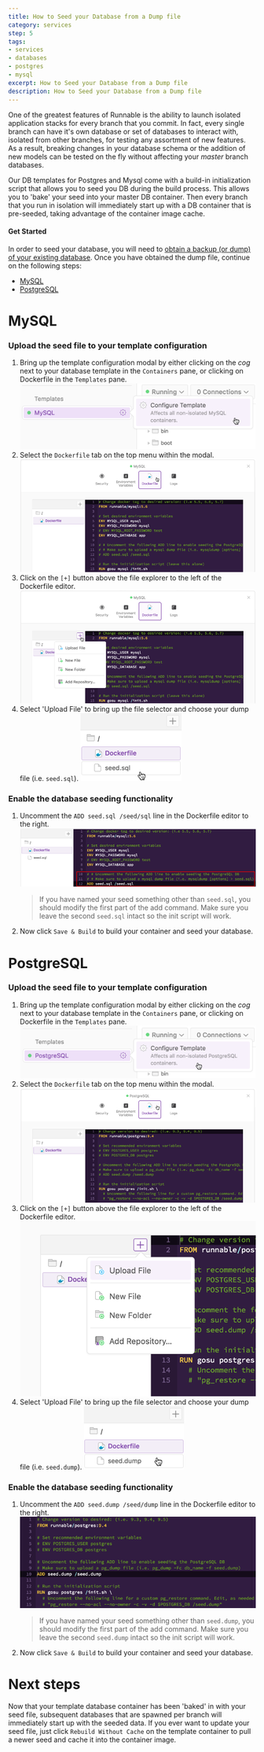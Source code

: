 ```yaml
---
title: How to Seed your Database from a Dump file
category: services
step: 5
tags:
- services
- databases
- postgres
- mysql
excerpt: How to Seed your Database from a Dump file
description: How to Seed your Database from a Dump file
---
```


One of the greatest features of Runnable is the ability to launch isolated application stacks for
every branch that you commit. In fact, every single branch can have it's own database or set of
databases to interact with, isolated from other branches, for testing any assortment of new
features. As a result, breaking changes in your database schema or the addition of new models can
be tested on the fly without affecting your _master_ branch databases.

Our DB templates for Postgres and Mysql come with a build-in initialization script that allows you
to seed you DB during the build process. This allows you to 'bake' your seed into your master DB
container. Then every branch that you run in isolation will immediately start up with a DB
container that is pre-seeded, taking advantage of the container image cache.

#### Get Started
In order to seed your database, you will need to [obtain a backup (or dump) of your existing database](clone_database.md).
Once you have obtained the dump file, continue on the following steps:

* [MySQL](#mysql)
* [PostgreSQL](#postgresql)

# MySQL
### Upload the seed file to your template configuration
1. Bring up the template configuration modal by either clicking on the _cog_ next to your database template in the `Containers` pane, or clicking on Dockerfile in the `Templates` pane.
  ![Select Template](/images/seed-mysql-db-1.png)
2. Select the `Dockerfile` tab on the top menu within the modal.
  ![Select Dockerfile](/images/seed-mysql-db-2.png)
3. Click on the `[+]` button above the file explorer to the left of the Dockerfile editor.
  ![Add File/Folder](/images/seed-mysql-db-3.png)
4. Select 'Upload File' to bring up the file selector and choose your dump file (i.e. `seed.sql`).
  ![File Uploaded](/images/seed-mysql-db-4.png)


### Enable the database seeding functionality
1. Uncomment the `ADD seed.sql /seed/sql` line in the Dockerfile editor to the right.
  ![Uncomment Seed](/images/seed-mysql-db-5.png)
    > If you have named your seed something other than `seed.sql`, you should modify the first part of the add command.
    Make sure you leave the second `seed.sql` intact so the init script will work.
2. Now click `Save & Build` to build your container and seed your database.


# PostgreSQL
### Upload the seed file to your template configuration
1. Bring up the template configuration modal by either clicking on the _cog_ next to your database template in the `Containers` pane, or clicking on Dockerfile in the `Templates` pane.
  ![Select Template](/images/seed-postgres-db-1.png)
2. Select the `Dockerfile` tab on the top menu within the modal.
  ![Select Dockerfile](/images/seed-postgres-db-2.png)
3. Click on the `[+]` button above the file explorer to the left of the Dockerfile editor.
  ![Add File/Folder](/images/seed-postgres-db-3.png)
4. Select 'Upload File' to bring up the file selector and choose your dump file (i.e. `seed.dump`).
  ![File Uploaded](/images/seed-postgres-db-4.png)


### Enable the database seeding functionality
1. Uncomment the `ADD seed.dump /seed/dump` line in the Dockerfile editor to the right.
  ![Uncomment Seed](/images/seed-postgres-db-5.png)
    > If you have named your seed something other than `seed.dump`, you should modify the first part of the add command.
    Make sure you leave the second `seed.dump` intact so the init script will work.
2. Now click `Save & Build` to build your container and seed your database.

# Next steps

Now that your template database container has been 'baked' in with your seed file, subsequent databases that are spawned per branch will immediately start up with the seeded data. If you ever want to update your seed file, just click `Rebuild Without Cache` on the template container to pull a newer seed and cache it into the container image.
